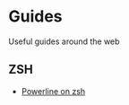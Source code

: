 # Guides

Useful guides around the web

## ZSH
- [Powerline on zsh](https://fmacedoo.medium.com/oh-my-zsh-with-powerline-fonts-pretty-simple-as-you-deserve-fbe7f6d23723)

